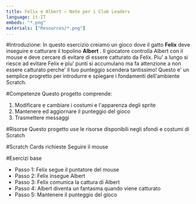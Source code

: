 ```yaml
---
title: Felix e Albert — Note per i Club Leaders
language: it-IT
embeds: "*.png"
materials: ["Resources/*.png"]
...
```


#Introduzione:
In questo esercizio creiamo un gioco dove il gatto __Felix__ deve inseguire e catturare il topolino __Albert__ . Il giocatore controlla Albert con il mouse e deve cercare di evitare di essere catturato da Felix. Piu' a lungo si riesce ad evitare Felix e piu' punti si accumulano ma fa attenzione a non essere catturato perche' il tuo punteggio scendera tantissimo! Questo e' un semplice progretto per introdurre e spiegare i fondamenti dell'ambiente Scratch.

#Competenze
Questo progetto comprende:

1. Modificare e cambiare i costumi e l'apparenza degli sprite
2. Mantenere ed aggiornare il punteggio del gioco
3. Trasmettere messaggi

#Risorse
Questo progetto use le risorse disponibili negli sfondi e costumi di Scratch

<div class="pagebreak"></div>

#Scratch Cards richieste
Seguire il mouse

#Esercizi base

* Passo 1: Felix segue il puntatore del mouse
* Passo 2: Felix insegue Albert
* Passo 3: Felix comunica la cattura di Albert
* Passo 4: Albert diventa un fantasma quando viene catturato
* Passo 5: Mantenere il punteggio del gioco
